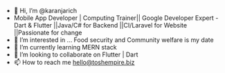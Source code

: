 - 👋 Hi, I’m @karanjarich
- Mobile App Developer | Computing Trainer|| Google Developer Expert -Dart & Flutter ||Java/C# for Backend ||CI/Laravel for Website ||Passionate for change
- 👀 I’m interested in ... Food security and Community welfare is my date
- 🌱 I’m currently learning MERN stack
- 💞️ I’m looking to collaborate on Flutter | Dart
- 📫 How to reach me hello@toshempire.biz

<!---
karanjarich/karanjarich is a ✨ special ✨ repository because its `README.md` (this file) appears on your GitHub profile.
You can click the Preview link to take a look at your changes.
--->
